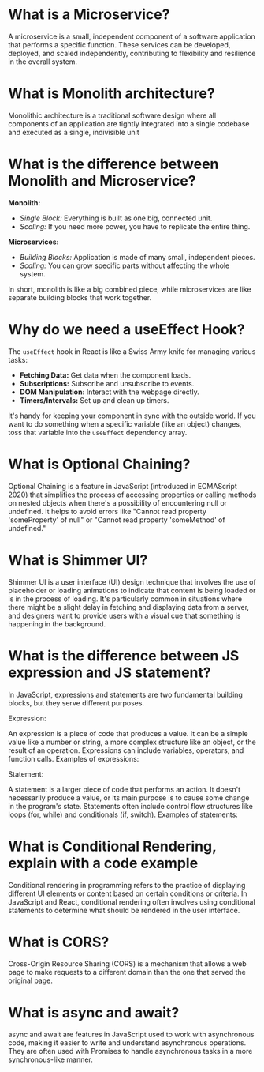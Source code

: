 # What is a Microservice?

A microservice is a small, independent component of a software application that performs a specific function. These services can be developed, deployed, and scaled independently, contributing to flexibility and resilience in the overall system.

# What is Monolith architecture?

Monolithic architecture is a traditional software design where all components of an application are tightly integrated into a single codebase and executed as a single, indivisible unit

# What is the difference between Monolith and Microservice?

**Monolith:**

- _Single Block:_ Everything is built as one big, connected unit.
- _Scaling:_ If you need more power, you have to replicate the entire thing.

**Microservices:**

- _Building Blocks:_ Application is made of many small, independent pieces.
- _Scaling:_ You can grow specific parts without affecting the whole system.

In short, monolith is like a big combined piece, while microservices are like separate building blocks that work together.

# Why do we need a useEffect Hook?

The `useEffect` hook in React is like a Swiss Army knife for managing various tasks:

- **Fetching Data:** Get data when the component loads.
- **Subscriptions:** Subscribe and unsubscribe to events.
- **DOM Manipulation:** Interact with the webpage directly.
- **Timers/Intervals:** Set up and clean up timers.

It's handy for keeping your component in sync with the outside world. If you want to do something when a specific variable (like an object) changes, toss that variable into the `useEffect` dependency array.

# What is Optional Chaining?

Optional Chaining is a feature in JavaScript (introduced in ECMAScript 2020) that simplifies the process of accessing properties or calling methods on nested objects when there's a possibility of encountering null or undefined. It helps to avoid errors like "Cannot read property 'someProperty' of null" or "Cannot read property 'someMethod' of undefined."

# What is Shimmer UI?

Shimmer UI is a user interface (UI) design technique that involves the use of placeholder or loading animations to indicate that content is being loaded or is in the process of loading. It's particularly common in situations where there might be a slight delay in fetching and displaying data from a server, and designers want to provide users with a visual cue that something is happening in the background.

# What is the difference between JS expression and JS statement?

In JavaScript, expressions and statements are two fundamental building blocks, but they serve different purposes.

Expression:

An expression is a piece of code that produces a value.
It can be a simple value like a number or string, a more complex structure like an object, or the result of an operation.
Expressions can include variables, operators, and function calls.
Examples of expressions:

Statement:

A statement is a larger piece of code that performs an action.
It doesn't necessarily produce a value, or its main purpose is to cause some change in the program's state.
Statements often include control flow structures like loops (for, while) and conditionals (if, switch).
Examples of statements:

# What is Conditional Rendering, explain with a code example

Conditional rendering in programming refers to the practice of displaying different UI elements or content based on certain conditions or criteria. In JavaScript and React, conditional rendering often involves using conditional statements to determine what should be rendered in the user interface.

# What is CORS?

Cross-Origin Resource Sharing (CORS) is a mechanism that allows a web page to make requests to a different domain than the one that served the original page.

# What is async and await?

async and await are features in JavaScript used to work with asynchronous code, making it easier to write and understand asynchronous operations. They are often used with Promises to handle asynchronous tasks in a more synchronous-like manner.